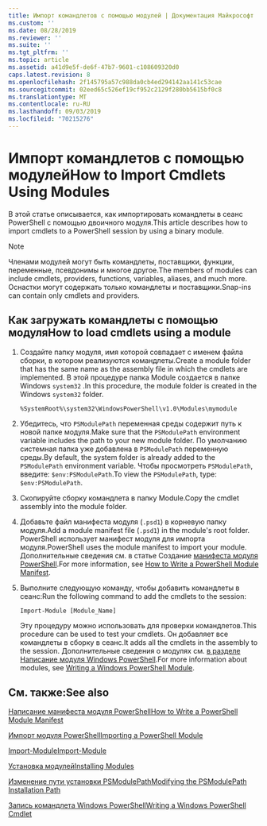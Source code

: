 ```yaml
---
title: Импорт командлетов с помощью модулей | Документация Майкрософт
ms.custom: ''
ms.date: 08/28/2019
ms.reviewer: ''
ms.suite: ''
ms.tgt_pltfrm: ''
ms.topic: article
ms.assetid: a41d9e5f-de6f-47b7-9601-c108609320d0
caps.latest.revision: 8
ms.openlocfilehash: 2f145795a57c988da0cb4ed294142aa141c53cae
ms.sourcegitcommit: 02eed65c526ef19cf952c2129f280bb5615bf0c8
ms.translationtype: MT
ms.contentlocale: ru-RU
ms.lasthandoff: 09/03/2019
ms.locfileid: "70215276"
---
```

# <a name="how-to-import-cmdlets-using-modules"></a><span data-ttu-id="b7e32-102">Импорт командлетов с помощью модулей</span><span class="sxs-lookup"><span data-stu-id="b7e32-102">How to Import Cmdlets Using Modules</span></span>

<span data-ttu-id="b7e32-103">В этой статье описывается, как импортировать командлеты в сеанс PowerShell с помощью двоичного модуля.</span><span class="sxs-lookup"><span data-stu-id="b7e32-103">This article describes how to import cmdlets to a PowerShell session by using a binary module.</span></span>

> [!NOTE]
> <span data-ttu-id="b7e32-104">Членами модулей могут быть командлеты, поставщики, функции, переменные, псевдонимы и многое другое.</span><span class="sxs-lookup"><span data-stu-id="b7e32-104">The members of modules can include cmdlets, providers, functions, variables, aliases, and much more.</span></span> <span data-ttu-id="b7e32-105">Оснастки могут содержать только командлеты и поставщики.</span><span class="sxs-lookup"><span data-stu-id="b7e32-105">Snap-ins can contain only cmdlets and providers.</span></span>

## <a name="how-to-load-cmdlets-using-a-module"></a><span data-ttu-id="b7e32-106">Как загружать командлеты с помощью модуля</span><span class="sxs-lookup"><span data-stu-id="b7e32-106">How to load cmdlets using a module</span></span>

1. <span data-ttu-id="b7e32-107">Создайте папку модуля, имя которой совпадает с именем файла сборки, в котором реализуются командлеты.</span><span class="sxs-lookup"><span data-stu-id="b7e32-107">Create a module folder that has the same name as the assembly file in which the cmdlets are implemented.</span></span> <span data-ttu-id="b7e32-108">В этой процедуре папка Module создается в папке Windows `system32` .</span><span class="sxs-lookup"><span data-stu-id="b7e32-108">In this procedure, the module folder is created in the Windows `system32` folder.</span></span>

   `%SystemRoot%\system32\WindowsPowerShell\v1.0\Modules\mymodule`

1. <span data-ttu-id="b7e32-109">Убедитесь, что `PSModulePath` переменная среды содержит путь к новой папке модуля.</span><span class="sxs-lookup"><span data-stu-id="b7e32-109">Make sure that the `PSModulePath` environment variable includes the path to your new module folder.</span></span> <span data-ttu-id="b7e32-110">По умолчанию системная папка уже добавлена в `PSModulePath` переменную среды.</span><span class="sxs-lookup"><span data-stu-id="b7e32-110">By default, the system folder is already added to the `PSModulePath` environment variable.</span></span> <span data-ttu-id="b7e32-111">Чтобы просмотреть `PSModulePath`, введите: `$env:PSModulePath`.</span><span class="sxs-lookup"><span data-stu-id="b7e32-111">To view the `PSModulePath`, type: `$env:PSModulePath`.</span></span>

1. <span data-ttu-id="b7e32-112">Скопируйте сборку командлета в папку Module.</span><span class="sxs-lookup"><span data-stu-id="b7e32-112">Copy the cmdlet assembly into the module folder.</span></span>

1. <span data-ttu-id="b7e32-113">Добавьте файл манифеста модуля (`.psd1`) в корневую папку модуля.</span><span class="sxs-lookup"><span data-stu-id="b7e32-113">Add a module manifest file (`.psd1`) in the module's root folder.</span></span> <span data-ttu-id="b7e32-114">PowerShell использует манифест модуля для импорта модуля.</span><span class="sxs-lookup"><span data-stu-id="b7e32-114">PowerShell uses the module manifest to import your module.</span></span> <span data-ttu-id="b7e32-115">Дополнительные сведения см. в статье Создание [манифеста модуля PowerShell](../module/how-to-write-a-powershell-module-manifest.md).</span><span class="sxs-lookup"><span data-stu-id="b7e32-115">For more information, see [How to Write a PowerShell Module Manifest](../module/how-to-write-a-powershell-module-manifest.md).</span></span>

1. <span data-ttu-id="b7e32-116">Выполните следующую команду, чтобы добавить командлеты в сеанс:</span><span class="sxs-lookup"><span data-stu-id="b7e32-116">Run the following command to add the cmdlets to the session:</span></span>

   `Import-Module [Module_Name]`

   <span data-ttu-id="b7e32-117">Эту процедуру можно использовать для проверки командлетов.</span><span class="sxs-lookup"><span data-stu-id="b7e32-117">This procedure can be used to test your cmdlets.</span></span> <span data-ttu-id="b7e32-118">Он добавляет все командлеты в сборку в сеанс.</span><span class="sxs-lookup"><span data-stu-id="b7e32-118">It adds all the cmdlets in the assembly to the session.</span></span> <span data-ttu-id="b7e32-119">Дополнительные сведения о модулях см. [в разделе Написание модуля Windows PowerShell](../module/writing-a-windows-powershell-module.md).</span><span class="sxs-lookup"><span data-stu-id="b7e32-119">For more information about modules, see [Writing a Windows PowerShell Module](../module/writing-a-windows-powershell-module.md).</span></span>

## <a name="see-also"></a><span data-ttu-id="b7e32-120">См. также:</span><span class="sxs-lookup"><span data-stu-id="b7e32-120">See also</span></span>

[<span data-ttu-id="b7e32-121">Написание манифеста модуля PowerShell</span><span class="sxs-lookup"><span data-stu-id="b7e32-121">How to Write a PowerShell Module Manifest</span></span>](../module/how-to-write-a-powershell-module-manifest.md)

[<span data-ttu-id="b7e32-122">Импорт модуля PowerShell</span><span class="sxs-lookup"><span data-stu-id="b7e32-122">Importing a PowerShell Module</span></span>](../module/importing-a-powershell-module.md)

[<span data-ttu-id="b7e32-123">Import-Module</span><span class="sxs-lookup"><span data-stu-id="b7e32-123">Import-Module</span></span>](/powershell/module/Microsoft.PowerShell.Core/Import-Module)

[<span data-ttu-id="b7e32-124">Установка модулей</span><span class="sxs-lookup"><span data-stu-id="b7e32-124">Installing Modules</span></span>](../module/installing-a-powershell-module.md)

[<span data-ttu-id="b7e32-125">Изменение пути установки PSModulePath</span><span class="sxs-lookup"><span data-stu-id="b7e32-125">Modifying the PSModulePath Installation Path</span></span>](../module/modifying-the-psmodulepath-installation-path.md)

[<span data-ttu-id="b7e32-126">Запись командлета Windows PowerShell</span><span class="sxs-lookup"><span data-stu-id="b7e32-126">Writing a Windows PowerShell Cmdlet</span></span>](./writing-a-windows-powershell-cmdlet.md)
